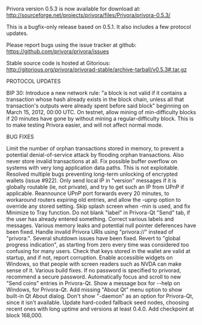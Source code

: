 Privora version 0.5.3 is now available for download at:
http://sourceforge.net/projects/privora/files/Privora/privora-0.5.3/

This is a bugfix-only release based on 0.5.1.
It also includes a few protocol updates.

Please report bugs using the issue tracker at github:
https://github.com/privora/privora/issues

Stable source code is hosted at Gitorious:
http://gitorious.org/privora/privorad-stable/archive-tarball/v0.5.3#.tar.gz

PROTOCOL UPDATES

BIP 30: Introduce a new network rule: "a block is not valid if it contains a transaction whose hash already exists in the block chain, unless all that transaction's outputs were already spent before said block" beginning on March 15, 2012, 00:00 UTC.
On testnet, allow mining of min-difficulty blocks if 20 minutes have gone by without mining a regular-difficulty block. This is to make testing Privora easier, and will not affect normal mode.

BUG FIXES

Limit the number of orphan transactions stored in memory, to prevent a potential denial-of-service attack by flooding orphan transactions. Also never store invalid transactions at all.
Fix possible buffer overflow on systems with very long application data paths. This is not exploitable.
Resolved multiple bugs preventing long-term unlocking of encrypted wallets
(issue #922).
Only send local IP in "version" messages if it is globally routable (ie, not private), and try to get such an IP from UPnP if applicable.
Reannounce UPnP port forwards every 20 minutes, to workaround routers expiring old entries, and allow the -upnp option to override any stored setting.
Skip splash screen when -min is used, and fix Minimize to Tray function.
Do not blank "label" in Privora-Qt "Send" tab, if the user has already entered something.
Correct various labels and messages.
Various memory leaks and potential null pointer deferences have been fixed.
Handle invalid Privora URIs using "privora://" instead of "privora:".
Several shutdown issues have been fixed.
Revert to "global progress indication", as starting from zero every time was considered too confusing for many users.
Check that keys stored in the wallet are valid at startup, and if not, report corruption.
Enable accessible widgets on Windows, so that people with screen readers such as NVDA can make sense of it.
Various build fixes.
If no password is specified to privorad, recommend a secure password.
Automatically focus and scroll to new "Send coins" entries in Privora-Qt.
Show a message box for --help on Windows, for Privora-Qt.
Add missing "About Qt" menu option to show built-in Qt About dialog.
Don't show "-daemon" as an option for Privora-Qt, since it isn't available.
Update hard-coded fallback seed nodes, choosing recent ones with long uptime and versions at least 0.4.0.
Add checkpoint at block 168,000.
